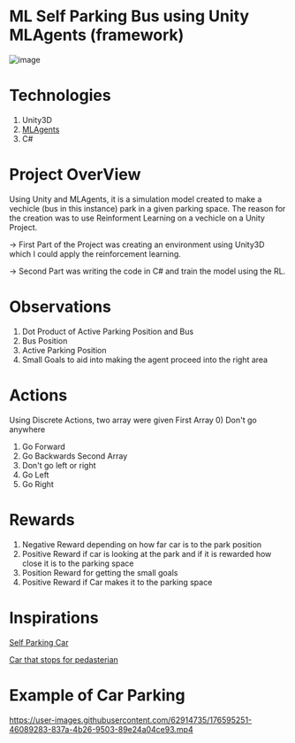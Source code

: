# ML Self Parking Bus using Unity MLAgents (framework) 

![image](https://user-images.githubusercontent.com/62914735/176587688-edc8fe86-1cb2-482e-82bc-0d111cf2244d.png)

# Technologies
1) Unity3D
2) [MLAgents](https://github.com/Unity-Technologies/ml-agents)
3) C#

# Project OverView

Using Unity and MLAgents, it is a simulation model created to make a vechicle (bus in this instance) park in a given parking space. The reason for the creation was to use Reinforment Learning on a vechicle on a Unity Project. 

-> First Part of the Project was creating an environment using Unity3D which I could apply the reinforcement learning. 

-> Second Part was writing the code in C# and train the model using the RL. 

# Observations
1) Dot Product of Active Parking Position and Bus
2) Bus Position
3) Active Parking Position
4) Small Goals to aid into making the agent proceed into the right area

# Actions
Using Discrete Actions, two array were given
First Array
0) Don't go anywhere
1) Go Forward
2) Go Backwards
Second Array
0) Don't go left or right
1) Go Left
2) Go Right

# Rewards

1) Negative Reward depending on how far car is to the park position
2) Positive Reward if car is looking at the park and if it is rewarded how close it is to the parking space
3) Position Reward for getting the small goals
4) Positive Reward if Car makes it to the parking space

# Inspirations

[Self Parking Car](https://www.youtube.com/watch?v=VMp6pq6_QjI&t=265s)

[Car that stops for pedasterian](https://www.youtube.com/watch?v=7jeXZLVvg-4&t=54s)

# Example of Car Parking


https://user-images.githubusercontent.com/62914735/176595251-46089283-837a-4b26-9503-89e24a04ce93.mp4








